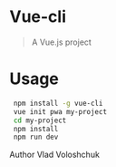 # Vue-cli

> A Vue.js project

# Usage

``` bash
 npm install -g vue-cli
 vue init pwa my-project
 cd my-project
 npm install
 npm run dev
```

Author Vlad Voloshchuk